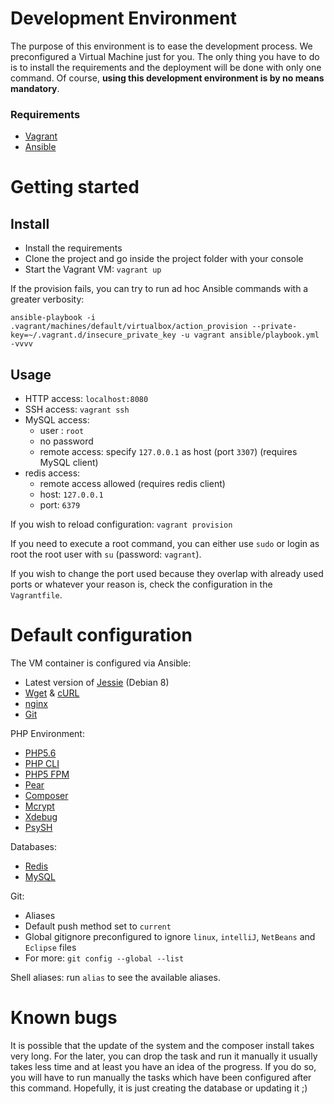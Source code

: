 # Development Environment

The purpose of this environment is to ease the development process. We preconfigured a Virtual Machine just for you. The only thing you have to do is to install the requirements and the deployment will be done with only one command. Of course, **using this development environment is by no means mandatory**.

### Requirements

* [Vagrant](http://docs.vagrantup.com/)
* [Ansible](http://docs.ansible.com/)

# Getting started

## Install

* Install the requirements
* Clone the project and go inside the project folder with your console
* Start the Vagrant VM: `vagrant up`

If the provision fails, you can try to run ad hoc Ansible commands with a greater verbosity:

```
ansible-playbook -i .vagrant/machines/default/virtualbox/action_provision --private-key=~/.vagrant.d/insecure_private_key -u vagrant ansible/playbook.yml -vvvv
```

## Usage

* HTTP access: `localhost:8080`
* SSH access: `vagrant ssh`
* MySQL access:
    * user : `root`
    * no password
    * remote access: specify `127.0.0.1` as host (port `3307`) (requires MySQL client)
* redis access:
    * remote access allowed (requires redis client)
    * host: `127.0.0.1`
    * port: `6379`

If you wish to reload configuration: `vagrant provision`

If you need to execute a root command, you can either use `sudo` or login as root the root user with `su` (password:
`vagrant`).

If you wish to change the port used because they overlap with already used ports or whatever your reason is, check
the configuration in the `Vagrantfile`.

# Default configuration

The VM container is configured via Ansible:

* Latest version of [Jessie](https://www.debian.org/releases/jessie/index.en.html) (Debian 8)
* [Wget](http://www.gnu.org/software/wget/) & [cURL](http://curl.haxx.se/)
* [nginx](http://nginx.org/)
* [Git](http://git-scm.com/)

PHP Environment:

* [PHP5.6](http://php.net/)
* [PHP CLI](http://www.php-cli.com/)
* [PHP5 FPM](http://php-fpm.org/)
* [Pear](http://pear.php.net/)
* [Composer](https://getcomposer.org/)
* [Mcrypt](http://php.net/manual/fr/book.mcrypt.php)
* [Xdebug](http://xdebug.org/)
* [PsySH](http://psysh.org/)

Databases:

* [Redis](http://redis.io/)
* [MySQL](https://www.mysql.fr/)

Git:

* Aliases
* Default push method set to `current`
* Global gitignore preconfigured to ignore `linux`, `intelliJ`, `NetBeans` and `Eclipse` files
* For more: `git config --global --list`

Shell aliases: run `alias` to see the available aliases.

# Known bugs

It is possible that the update of the system and the composer install takes very long. For the later, you can drop the task and run it manually it usually takes less time and at least you have an idea of the progress. If you do so, you will have to run manually the tasks which have been configured after this command. Hopefully, it is just creating the database or updating it ;)
